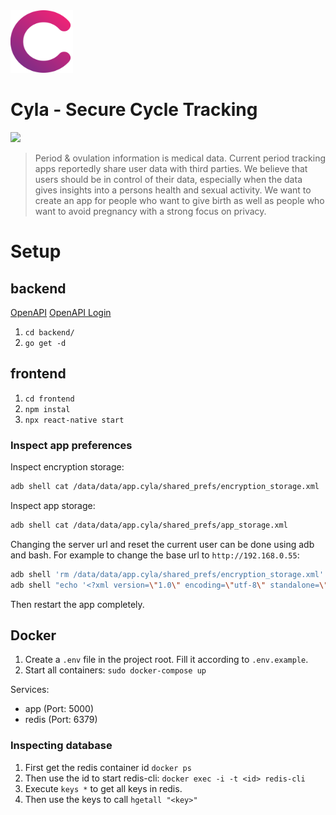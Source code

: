 <img src="./frontend/assets/app_icon.png" width="100" height="100">

# Cyla - Secure Cycle Tracking

![](./docs/screenshots/demo.gif)

> Period & ovulation information is medical data. Current period tracking apps reportedly share user data with third parties. We believe that users should be in control of their data, especially when the data gives insights into a persons health and sexual activity. We want to create an app for people who want to give birth as well as people who want to avoid pregnancy with a strong focus on privacy.

# Setup

## backend

[OpenAPI](https://editor.swagger.io/?url=https://raw.githubusercontent.com/cyla-app/cyla-app/main/openapi/openapi-specification.yaml)
[OpenAPI Login](https://editor.swagger.io/?url=https://raw.githubusercontent.com/cyla-app/cyla-app/main/openapi/login-specification.yaml)

1. `cd backend/`
1. `go get -d`

## frontend

1. `cd frontend`
1. `npm instal`
1. `npx react-native start`

### Inspect app preferences

Inspect encryption storage:
```bash
adb shell cat /data/data/app.cyla/shared_prefs/encryption_storage.xml
```

Inspect app storage:
```bash
adb shell cat /data/data/app.cyla/shared_prefs/app_storage.xml
```

Changing the server url and reset the current user can be done using adb and bash. For example to change the base url to `http://192.168.0.55`:
```bash
adb shell 'rm /data/data/app.cyla/shared_prefs/encryption_storage.xml'
adb shell "echo '<?xml version=\"1.0\" encoding=\"utf-8\" standalone=\"yes\" ?><map><string name=\"apiBasePath\">http://192.168.0.55:5000</string></map>' > /data/data/app.cyla/shared_prefs/app_storage.xml"
```

Then restart the app completely.

## Docker

1. Create a `.env` file in the project root. Fill it according to `.env.example`.
1. Start all containers: `sudo docker-compose up`


Services:

* app (Port: 5000)
* redis (Port: 6379)

### Inspecting database

1. First get the redis container id `docker ps`
1. Then use the id to start redis-cli: `docker exec -i -t <id> redis-cli`
1. Execute `keys *` to get all keys in redis.
1. Then use the keys to call `hgetall "<key>"`
